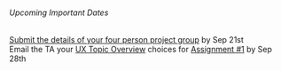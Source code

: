###### Upcoming Important Dates  
[Submit the details of your four person project group](https://canvas.sfu.ca/courses/22099/quizzes/28957/) by Sep 21st<br>
Email the TA your [UX Topic Overview](http://1drv.ms/1Mmv2vX) choices for [Assignment #1](https://canvas.sfu.ca/courses/22099/assignments/112757) by Sep 28th
